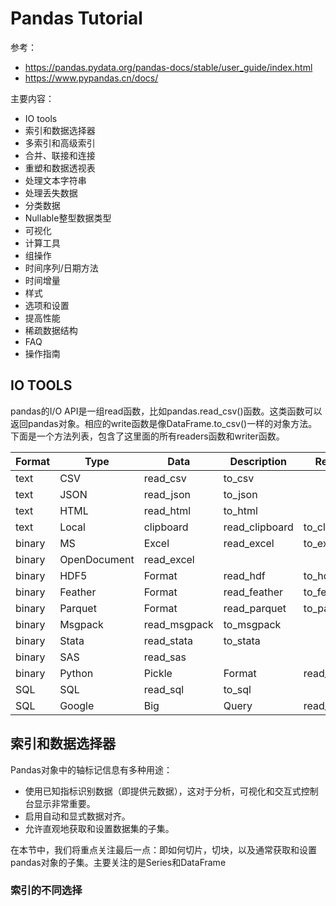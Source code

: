 # Pandas Tutorial

参考：
- https://pandas.pydata.org/pandas-docs/stable/user_guide/index.html
- https://www.pypandas.cn/docs/

主要内容：
- IO tools
- 索引和数据选择器
- 多索引和高级索引
- 合并、联接和连接
- 重塑和数据透视表
- 处理文本字符串
- 处理丢失数据
- 分类数据
- Nullable整型数据类型
- 可视化
- 计算工具
- 组操作
- 时间序列/日期方法
- 时间增量
- 样式
- 选项和设置
- 提高性能
- 稀疏数据结构
- FAQ
- 操作指南

## IO TOOLS

pandas的I/O API是一组read函数，比如pandas.read_csv()函数。这类函数可以返回pandas对象。相应的write函数是像DataFrame.to_csv()一样的对象方法。下面是一个方法列表，包含了这里面的所有readers函数和writer函数。

|Format|Type|Data|Description|Reader|Writer|
|-|-|-|-|-|-|
|text|CSV|read_csv|to_csv|
|text|JSON|read_json|to_json|
|text|HTML|read_html|to_html|
|text|Local|clipboard|read_clipboard|to_clipboard|
|binary|MS|Excel|read_excel|to_excel|
|binary|OpenDocument|read_excel||
|binary|HDF5|Format|read_hdf|to_hdf|
|binary|Feather|Format|read_feather|to_feather|
|binary|Parquet|Format|read_parquet|to_parquet|
|binary|Msgpack|read_msgpack|to_msgpack|
|binary|Stata|read_stata|to_stata|
|binary|SAS|read_sas||
|binary|Python|Pickle|Format|read_pickle|to_pickle|
|SQL|SQL|read_sql|to_sql|
|SQL|Google|Big|Query|read_gbq|to_gbq|

## 索引和数据选择器

Pandas对象中的轴标记信息有多种用途：

- 使用已知指标识别数据（即提供元数据），这对于分析，可视化和交互式控制台显示非常重要。
- 启用自动和显式数据对齐。
- 允许直观地获取和设置数据集的子集。

在本节中，我们将重点关注最后一点：即如何切片，切块，以及通常获取和设置pandas对象的子集。主要关注的是Series和DataFrame

### 索引的不同选择

